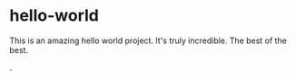 # hello-world

This is an amazing hello world project. It's truly incredible. The best of the best.

.
